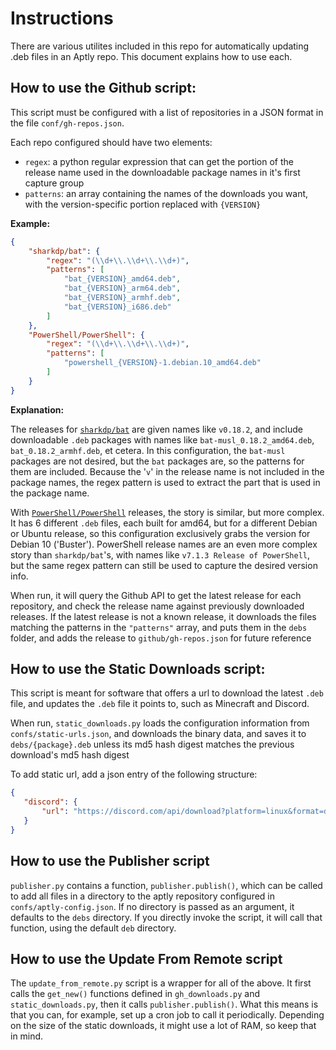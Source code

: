 # Instructions

There are various utilites included in this repo for automatically updating .deb files in an Aptly repo. This document explains how to use each.
## How to use the Github script:

This script must be configured with a list of repositories in a JSON format in the file `conf/gh-repos.json`.

Each repo configured should have two elements: 
- `regex`: a python regular expression that can get the portion of the release name used in the downloadable package names in it's first capture group
- `patterns`: an array containing the names of the downloads you want, with the version-specific portion replaced with `{VERSION}`

**Example:**

```json
{
    "sharkdp/bat": {
        "regex": "(\\d+\\.\\d+\\.\\d+)",
        "patterns": [
            "bat_{VERSION}_amd64.deb",
            "bat_{VERSION}_arm64.deb",
            "bat_{VERSION}_armhf.deb",
            "bat_{VERSION}_i686.deb"
        ]    
    },
    "PowerShell/PowerShell": {
        "regex": "(\\d+\\.\\d+\\.\\d+)",
        "patterns": [
            "powershell_{VERSION}-1.debian.10_amd64.deb"
        ]
    }
}
```
**Explanation:**

The releases for [`sharkdp/bat`](https://github.com/sharkdp/bat) are given names like `v0.18.2`, and include downloadable `.deb` packages with names like `bat-musl_0.18.2_amd64.deb`, `bat_0.18.2_armhf.deb`, et cetera. In this configuration, the `bat-musl` packages are not desired, but the `bat` packages are, so the patterns for them are included. Because the '`v`' in the release name is not included in the package names, the regex pattern is used to extract the part that is used in the package name.

With [`PowerShell/PowerShell`](https://github.com/PowerShell/PowerShell) releases, the story is similar, but more complex. It has 6 different `.deb` files, each built for amd64, but for a different Debian or Ubuntu release, so this configuration exclusively grabs the version for Debian 10 ('Buster'). PowerShell release names are an even more complex story than `sharkdp/bat`'s, with names like `v7.1.3 Release of PowerShell`, but the same regex pattern can still be used to capture the desired version info.

When run, it will query the Github API to get the latest release for each repository, and check the release name against previously downloaded releases. If the latest release is not a known release, it downloads the files matching the patterns in the `"patterns"` array, and puts them in the `debs` folder, and adds the release to `github/gh-repos.json` for future reference

## How to use the Static Downloads script:

This script is meant for software that offers a url to download the latest `.deb` file, and updates the `.deb` file it points to, such as Minecraft and Discord.

When run, `static_downloads.py` loads the configuration information from `confs/static-urls.json`, and downloads the binary data, and saves it to `debs/{package}.deb` unless its md5 hash digest matches the previous download's md5 hash digest

To add static url, add a json entry of the following structure:

```json
{
   "discord": {
       "url": "https://discord.com/api/download?platform=linux&format=deb"
   }
}

```

## How to use the Publisher script

`publisher.py` contains a function, `publisher.publish()`, which can be called to add all files in a directory to the aptly repository configured in `confs/aptly-config.json`. If no directory is passed as an argument, it defaults to the `debs` directory. If you directly invoke the script, it will call that function, using the default `deb` directory.

## How to use the Update From Remote script

The `update_from_remote.py` script is a wrapper for all of the above. It first calls the `get_new()` functions defined in `gh_downloads.py` and `static_downloads.py`, then it calls `publisher.publish()`. What this means is that you can, for example, set up a cron job to call it periodically. Depending on the size of the static downloads, it might use a lot of RAM, so keep that in mind.